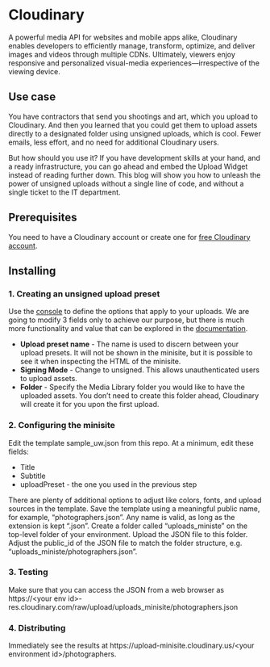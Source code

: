# Cloudinary

A powerful media API for websites and mobile apps alike, Cloudinary enables developers to efficiently manage, transform, optimize, and deliver images and videos through multiple CDNs. Ultimately, viewers enjoy responsive and personalized visual-media experiences—irrespective of the viewing device.

## Use case

You have contractors that send you shootings and art, which you upload to Cloudinary. And then you learned that you could get them to upload assets directly to a designated folder using unsigned uploads, which is cool. Fewer emails, less effort, and no need for additional Cloudinary users.

But how should you use it? If you have development skills at your hand, and a ready infrastructure, you can go ahead and embed the Upload Widget instead of reading further down. This blog will show you how to unleash the power of unsigned uploads without a single line of code, and without a single ticket to the IT department.

## Prerequisites

You need to have a Cloudinary account or create one for [free Cloudinary account](https://cloudinary.com/users/register_free).

## Installing

### 1. Creating an unsigned upload preset

Use the [console](https://cloudinary.com/console/settings/upload) to define the options that apply to your uploads. We are going to modify 3 fields only to achieve our purpose, but there is much more functionality and value that can be explored in the [documentation](https://cloudinary.com/documentation/upload_presets#managing_upload_presets_using_the_settings_ui).
 - **Upload preset name** - The name is used to discern between your upload presets. It will not be shown in the minisite, but it is possible to see it when inspecting the HTML of the minisite.
 - **Signing Mode** - Change to unsigned. This allows unauthenticated users to upload assets.
 - **Folder** - Specify the Media Library folder you would like to have the uploaded assets. You don’t need to create this folder ahead, Cloudinary will create it for you upon the first upload.

### 2. Configuring the minisite
Edit the template sample_uw.json from this repo. At a minimum, edit these fields:
 - Title
 - Subtitle
 - uploadPreset - the one you used in the previous step

There are plenty of additional options to adjust like colors, fonts, and upload sources in the template.
Save the template using a meaningful public name, for example, “photographers.json”. Any name is valid, as long as the extension is kept “.json”.
Create a folder called “uploads_ministe” on the top-level folder of your environment. Upload the JSON file to this folder.
Adjust the public_id of the JSON file to match the folder structure, e.g. “uploads_ministe/photographers.json”.

### 3. Testing
Make sure that you can access the JSON from a web browser as 
ht<span>tps://\<your env id\>-res.cloudinary.com/raw/upload/uploads_minisite/photographers.json

### 4. Distributing
Immediately see the results at ht<span>tps://upload-minisite.cloudinary.us/\<your environment id\>/photographers.
